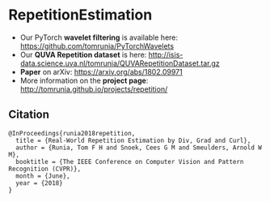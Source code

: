 # RepetitionEstimation

- Our PyTorch **wavelet filtering** is available here: https://github.com/tomrunia/PyTorchWavelets
- Our **QUVA Repetition dataset** is here: http://isis-data.science.uva.nl/tomrunia/QUVARepetitionDataset.tar.gz
- **Paper** on arXiv: https://arxiv.org/abs/1802.09971
- More information on the **project page**: http://tomrunia.github.io/projects/repetition/

## Citation

```
@InProceedings{runia2018repetition,
  title = {Real-World Repetition Estimation by Div, Grad and Curl},
  author = {Runia, Tom F H and Snoek, Cees G M and Smeulders, Arnold W M},
  booktitle = {The IEEE Conference on Computer Vision and Pattern Recognition (CVPR)},
  month = {June},
  year = {2018}
}
```
